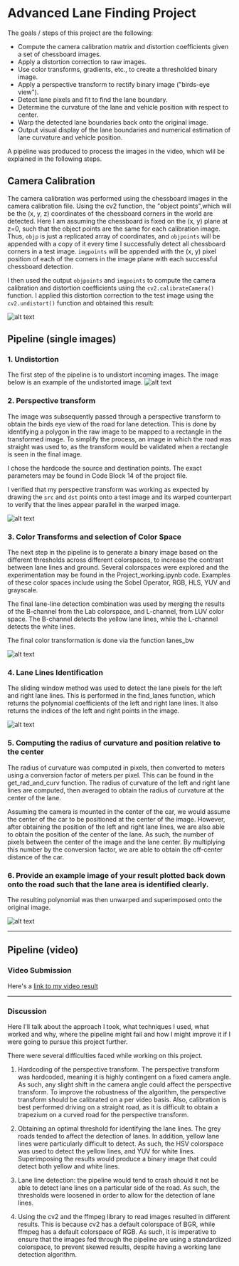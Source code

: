 # Advanced Lane Finding Project

The goals / steps of this project are the following:

* Compute the camera calibration matrix and distortion coefficients given a set of chessboard images.
* Apply a distortion correction to raw images.
* Use color transforms, gradients, etc., to create a thresholded binary image.
* Apply a perspective transform to rectify binary image ("birds-eye view").
* Detect lane pixels and fit to find the lane boundary.
* Determine the curvature of the lane and vehicle position with respect to center.
* Warp the detected lane boundaries back onto the original image.
* Output visual display of the lane boundaries and numerical estimation of lane curvature and vehicle position.

[//]: # (Image References)

[image1]: ./output_images/undistort_output.jpg "Undistorting Image"
[image2]: ./output_images/road.jpg "Road Transformed"
[image3]: ./output_images/binary.jpg "Binary Example"
[image4]: ./output_images/perspective.jpg "Warp Example"
[image5]: ./output_images/lane_lines.jpg "Lane Lines Visualization"
[image6]: ./output_images/output.jpg "Final Output"

A pipeline was produced to process the images in the video, which wlil be explained in the following steps. 

## Camera Calibration

The camera calibration was performed using the chessboard images in the camera calibration file. Using the cv2 function, the "object points",which will be the (x, y, z) coordinates of the chessboard corners in the world are detected. Here I am assuming the chessboard is fixed on the (x, y) plane at z=0, such that the object points are the same for each calibration image.  Thus, `objp` is just a replicated array of coordinates, and `objpoints` will be appended with a copy of it every time I successfully detect all chessboard corners in a test image.  `imgpoints` will be appended with the (x, y) pixel position of each of the corners in the image plane with each successful chessboard detection.

I then used the output `objpoints` and `imgpoints` to compute the camera calibration and distortion coefficients using the `cv2.calibrateCamera()` function.  I applied this distortion correction to the test image using the `cv2.undistort()` function and obtained this result: 

![alt text][image1]

## Pipeline (single images)

### 1. Undistortion

The first step of the pipeline is to undistort incoming images. The image below is an example of the undistorted image. 
![alt text][image2]

### 2. Perspective transform

The image was subsequently passed through a perspective transform to obtain the birds eye view of the road for lane detection. This is done by identifying a polygon in the raw image to be mapped to a rectangle in the transformed image. To simplify the process, an image in which the road was straight was used to, as the transform would be validated when a rectangle is seen in the final image. 

I chose the hardcode the source and destination points. The exact parameters may be found in Code Block 14 of the project file. 

I verified that my perspective transform was working as expected by drawing the `src` and `dst` points onto a test image and its warped counterpart to verify that the lines appear parallel in the warped image. 

![alt text][image4]

### 3. Color Transforms and selection of Color Space
The next step in the pipeline is to generate a binary image based on the different thresholds across different colorspaces, to increase the contrast between lane lines and ground. Several colorspaces were explored and the experimentation may be found in the Project_working.ipynb code. Examples of these color spaces include using the Sobel Operator, RGB, HLS, YUV and grayscale. 

The final lane-line detection combination was used by merging the results of the B-channel from the Lab colorspace, and L-channel, from LUV color space. The B-channel detects the yellow lane lines, while the L-channel detects the white lines. 

The final color transformation is done via the function lanes_bw


![alt text][image3]

### 4. Lane Lines Identification 

The sliding window method was used to detect the lane pixels for the left and right lane lines. This is performed in the  find_lanes function, which returns the polynomial coefficients of the left and right lane lines. It also returns the indices of the left and right points in the image. 

![alt text][image5]

### 5. Computing the radius of curvature and position relative to the center

The radius of curvature was computed in pixels, then converted to meters using a conversion factor of meters per pixel. This can be found in the get_rad_and_curv function. The radius of curvature of the left and right lane lines are computed, then averaged to obtain the radius of curvature at the center of the lane. 

Assuming the camera is mounted in the center of the car, we would assume the center of the car to be positioned at the center of the image. However, after obtaining the position of the left and right lane lines, we are also able to obtain the position of the center of the lane. As such, the number of pixels between the center of the image and the lane center. By multiplying this number by the conversion factor, we are able to obtain the off-center distance of the car. 


### 6. Provide an example image of your result plotted back down onto the road such that the lane area is identified clearly.

The resulting polynomial was then unwarped and superimposed onto the original image. 

![alt text][image6]

---

## Pipeline (video)

### Video Submission

Here's a [link to my video result](./project_video.mp4)

---

### Discussion

Here I'll talk about the approach I took, what techniques I used, what worked and why, where the pipeline might fail and how I might improve it if I were going to pursue this project further. 

There were several difficulties faced while working on this project. 

1. Hardcoding of the perspective transform. The perspective transform was hardcoded, meaning it is highly contingent on a fixed camera angle. As such, any slight shift in the camera angle could affect the perspective transform. To improve the robustness of the algorithm, the perspective transform should be calibrated on a per video basis. Also, calibration is best performed driving on a straight road, as it is difficult to obtain a trapezium on a curved road for the perspective transform. 

2. Obtaining an optimal threshold for identifying the lane lines. The grey roads tended to affect the detection of lanes. In addition, yellow lane lines were particularly difficult to detect. As such, the HSV colorspace was used to detect the yellow lines, and YUV for white lines. Superimposing the results would produce a binary image that could detect both yellow and white lines. 

3. Lane line detection: the pipeline would tend to crash should it not be able to detect lane lines on a particular side of the road. As such, the thresholds were loosened in order to allow for the detection of lane lines. 

4. Using the cv2 and the ffmpeg library to read images resulted in different results. This is because cv2 has a default colorspace of BGR, while ffmpeg has a default colorspace of RGB. As such, it is imperative to ensure that the images fed through the pipeline are using a standardized colorspace, to prevent skewed results, despite having a working lane detection algorithm. 
